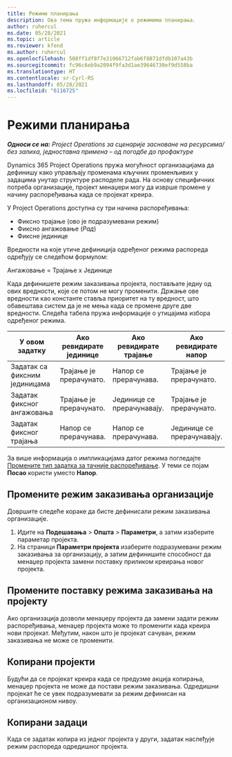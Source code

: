 ```yaml
---
title: Режими планирања
description: Ова тема пружа информације о режимима планирања.
author: ruhercul
ms.date: 05/28/2021
ms.topic: article
ms.reviewer: kfend
ms.author: ruhercul
ms.openlocfilehash: 508ff1df8f7e31066712fab6f8871dfdb107a43b
ms.sourcegitcommit: fc96c6eb9a2094f9fa3d1ae39646730ef9d558ba
ms.translationtype: HT
ms.contentlocale: sr-Cyrl-RS
ms.lasthandoff: 05/28/2021
ms.locfileid: "6116725"
---
```

# <a name="scheduling-modes"></a>Режими планирања

_**Односи се на:** Project Operations за сценарије засноване на ресурсима/без залиха, једноставна примена – од погодбе до профактуре_


Dynamics 365 Project Operations пружа могућност организацијама да дефинишу како управљају променама кључних променљивих у задацима унутар структуре расподеле рада. На основу специфичних потреба организације, пројект менаџери могу да изврше промене у начину распоређивања када се пројекат креира.

У Project Operations доступна су три начина распоређивања:

  - Фиксно трајање (ово је подразумевани режим)
  - Фиксно ангажовање (*Рад*)
  - Фиксне јединице

Вредности на које утиче дефиниција одређеног режима распореда одређују се следећом формулом:

  Ангажовање = Трајање x Јединице

Када дефинишете режим заказивања пројекта, постављате једну од ових вредности, које се потом не могу променити. Држање ове вредности као константе ставља приоритет на ту вредност, што обавештава систем да је не мења када се промене друге две вредности. Следећа табела пружа информације о утицајима избора одређеног режима.

| **У овом задатку**             | **Ако ревидирате јединице**   | **Ако ревидирате трајање** | **Ако ревидирате напор**  |
|----------------------|---------------------------|----------------------------|---------------------------|
| Задатак са фиксним јединицама     | Трајање је прерачунато. | Напор се прерачунава.    | Трајање је прерачунато. |
| Задатак фиксног ангажовања    | Трајање је прерачунато. | Јединице се прерачунавају.    | Трајање је прерачунато. |
| Задатак фиксног трајања  | Напор се прерачунава.   | Напор се прерачунава.    | Јединице се прерачунавају.   |

За више информација о импликацијама датог режима погледајте [Промените тип задатка за тачније распоређивање](https://support.microsoft.com/en-us/office/change-the-task-type-for-more-accurate-scheduling-b0b969ad-45bc-4e9e-8967-435587548a72). У теми се појам **Посао** користи уместо **Напор**.

## <a name="change-the-organizations-scheduling-mode"></a>Промените режим заказивања организације

Довршите следеће кораке да бисте дефинисали режим заказивања организације.

1. Идите на **Подешавања** \> **Општа** \> **Параметри**, а затим изаберите параметар пројекта. 
2. На страници **Параметри пројекта** изаберите подразумевани режим заказивања за организацију, а затим дефинишите способност да менаџер пројекта замени поставку приликом креирања новог пројекта.

## <a name="change-the-scheduling-mode-setting-on-a-project"></a>Промените поставку режима заказивања на пројекту

Ако организација дозволи менаџеру пројекта да замени задати режим распоређивања, менаџер пројекта може то променити када креира нови пројекат. Међутим, након што је пројекат сачуван, режим заказивања не може се променити.

## <a name="copied-projects"></a>Копирани пројекти

Будући да се пројекат креира када се предузме акција копирања, менаџер пројекта не може да постави режим заказивања. Одредишни пројекат ће се увек подразумевати за режим дефинисан на организационом нивоу.

## <a name="copied-tasks"></a>Копирани задаци

Када се задатак копира из једног пројекта у други, задатак наслеђује режим распореда одредишног пројекта.
